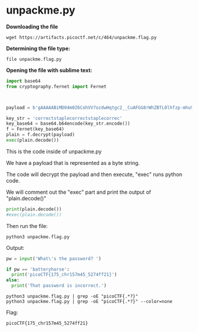# unpackme.py

**Downloading the file**

```shell
wget https://artifacts.picoctf.net/c/464/unpackme.flag.py
```

**Determining the file type:**

```shell
file unpackme.flag.py
```

**Opening the file with sublime text:**

```python
import base64
from cryptography.fernet import Fernet



payload = b'gAAAAABiMD04m0Z6CohVV7ozdwHqtgc2__CuAFGG8rWhZBTL0lhfzp-mhu9LYNMnMQMGO-7tEwy3DJ2Y8yjogvzyojFETwN9YEIPXTnO9F1QnkPypWTgjISGve4gcSerJMs694oKcIdKHuVaSxOg1MMNs5k9iPaBIPU7xOKQqCyhnf_f4yUvLdMcer38BqRptocJNvKlyWN8h7ikoWL0zlssxd8OJyPujMz78HZaefvUouvq6LDtPVqRBJFPgSJYf1nHpHKFa1O0zJ6UpTe6ba3PPAxCVXutNg=='

key_str = 'correctstaplecorrectstaplecorrec'
key_base64 = base64.b64encode(key_str.encode())
f = Fernet(key_base64)
plain = f.decrypt(payload)
exec(plain.decode())
```

This is the code inside of unpackme.py

We have a payload that is represented as a byte string.

The code will decrypt the payload and then execute, "exec" runs python code.

We will comment out the "exec" part and print the output of "plain.decode()"

```python
print(plain.decode())
#exec(plain.decode())
```

Then run the file:

```shell
python3 unpackme.flag.py
```

Output:

```py
pw = input('What\'s the password? ')

if pw == 'batteryhorse':
  print('picoCTF{175_chr157m45_5274ff21}')
else:
  print('That password is incorrect.')
```

```shell
python3 unpackme.flag.py | grep -oE "picoCTF{.*?}"
python3 unpackme.flag.py | grep -oE "picoCTF{.*?}" --color=none
```

Flag:

`picoCTF{175_chr157m45_5274ff21}`
